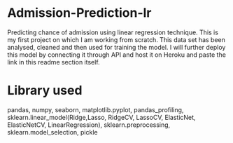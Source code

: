 # Admission-Prediction-lr
Predicting chance of admission using linear regression technique.
This is my first project on which I am working from scratch. This data set has been analysed, cleaned and then used for training the model. 
I will further deploy this model by connecting it through API and host it on Heroku and paste the link in this readme  section itself.
# Library used
pandas, 
numpy,
seaborn,
matplotlib.pyplot,
pandas_profiling,
sklearn.linear_model(Ridge,Lasso, RidgeCV, LassoCV, ElasticNet, ElasticNetCV, LinearRegression),
sklearn.preprocessing,
sklearn.model_selection,
pickle
